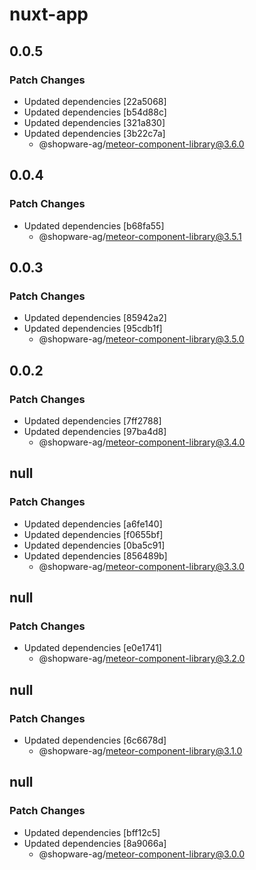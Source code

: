 # nuxt-app

## 0.0.5

### Patch Changes

- Updated dependencies [22a5068]
- Updated dependencies [b54d88c]
- Updated dependencies [321a830]
- Updated dependencies [3b22c7a]
  - @shopware-ag/meteor-component-library@3.6.0

## 0.0.4

### Patch Changes

- Updated dependencies [b68fa55]
  - @shopware-ag/meteor-component-library@3.5.1

## 0.0.3

### Patch Changes

- Updated dependencies [85942a2]
- Updated dependencies [95cdb1f]
  - @shopware-ag/meteor-component-library@3.5.0

## 0.0.2

### Patch Changes

- Updated dependencies [7ff2788]
- Updated dependencies [97ba4d8]
  - @shopware-ag/meteor-component-library@3.4.0

## null

### Patch Changes

- Updated dependencies [a6fe140]
- Updated dependencies [f0655bf]
- Updated dependencies [0ba5c91]
- Updated dependencies [856489b]
  - @shopware-ag/meteor-component-library@3.3.0

## null

### Patch Changes

- Updated dependencies [e0e1741]
  - @shopware-ag/meteor-component-library@3.2.0

## null

### Patch Changes

- Updated dependencies [6c6678d]
  - @shopware-ag/meteor-component-library@3.1.0

## null

### Patch Changes

- Updated dependencies [bff12c5]
- Updated dependencies [8a9066a]
  - @shopware-ag/meteor-component-library@3.0.0
